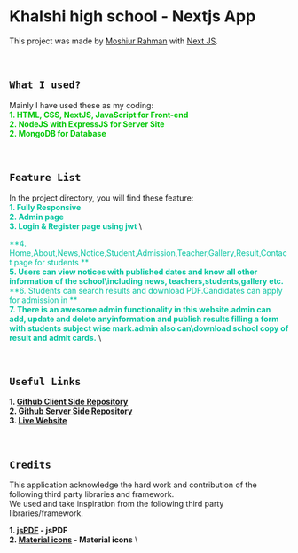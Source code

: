 # Khalshi high school  - Nextjs App

This project was made by [Moshiur Rahman](https://github.com/dev-moshiur) with [Next JS](https://github.com/facebook/create-next-app).

<br>

## **`What I used?`**

Mainly I have used these as my coding: \
<span style="color:#00C707">**1. HTML, CSS, NextJS, JavaScript for Front-end** </span> \
<span style="color:#00C707">**2. NodeJS with ExpressJS for Server Site** </span> \
<span style="color:#00C707">**2. MongoDB for Database** </span>

<br>

## **`Feature List`**

In the project directory, you will find these feature: \
<span style="color:#00C49F">**1. Fully Responsive** </span> \
<span style="color:#00C49F">**2. Admin page** </span> \
<span style="color:#00C49F">**3. Login & Register page using jwt** </span> \

<span style="color:#00C49F">**4. Home,About,News,Notice,Student,Admission,Teacher,Gallery,Result,Contact page for students ** </span> \
<span style="color:#00C49F">**5. Users can view notices with published dates and know all other information of the school\including news, teachers,students,gallery etc.** </span> \
<span style="color:#00C49F">**6. Students can search results and download PDF.Candidates can apply for admission in ** </span>\
<span style="color:#00C49F">**7.  There is an awesome admin functionality in this website.admin can add, update and delete anyinformation and publish results filling a form with students subject wise mark.admin also can\download school copy of result and admit cards.** </span>\

<br>

## **`Useful Links`**

**1. [Github Client Side Repository](https://github.com/dev-moshiur/school-management)** \
**2. [Github Server Side Repository](https://github.com/dev-moshiur/school-management-api)** \
**3. [Live Website](https://school-management-beta.vercel.app)**

<br>

## **`Credits`**

This application acknowledge the hard work and contribution of the following third party libraries and framework. <br> We used and take inspiration from the following third party libraries/framework.

**1. [jsPDF](https://tailwindcss.com/) - jsPDF** \
**2. [Material icons](https://tailwindcss.com/) - Material icons** \

